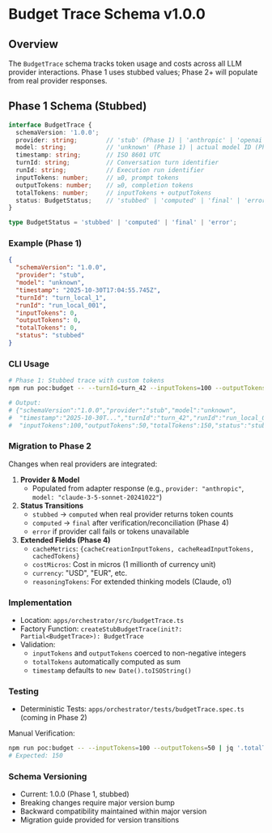 # Budget Trace Schema v1.0.0

## Overview

The `BudgetTrace` schema tracks token usage and costs across all LLM provider interactions. Phase 1 uses stubbed values; Phase 2+ will populate from real provider responses.

## Phase 1 Schema (Stubbed)

```typescript
interface BudgetTrace {
  schemaVersion: '1.0.0';
  provider: string;        // 'stub' (Phase 1) | 'anthropic' | 'openai' (Phase 2+)
  model: string;           // 'unknown' (Phase 1) | actual model ID (Phase 2+)
  timestamp: string;       // ISO 8601 UTC
  turnId: string;          // Conversation turn identifier
  runId: string;           // Execution run identifier
  inputTokens: number;     // ≥0, prompt tokens
  outputTokens: number;    // ≥0, completion tokens
  totalTokens: number;     // inputTokens + outputTokens
  status: BudgetStatus;    // 'stubbed' | 'computed' | 'final' | 'error'
}

type BudgetStatus = 'stubbed' | 'computed' | 'final' | 'error';
```

### Example (Phase 1)

```json
{
  "schemaVersion": "1.0.0",
  "provider": "stub",
  "model": "unknown",
  "timestamp": "2025-10-30T17:04:55.745Z",
  "turnId": "turn_local_1",
  "runId": "run_local_001",
  "inputTokens": 0,
  "outputTokens": 0,
  "totalTokens": 0,
  "status": "stubbed"
}
```

### CLI Usage

```bash
# Phase 1: Stubbed trace with custom tokens
npm run poc:budget -- --turnId=turn_42 --inputTokens=100 --outputTokens=50

# Output:
# {"schemaVersion":"1.0.0","provider":"stub","model":"unknown",
#  "timestamp":"2025-10-30T...","turnId":"turn_42","runId":"run_local_001",
#  "inputTokens":100,"outputTokens":50,"totalTokens":150,"status":"stubbed"}
```

### Migration to Phase 2

Changes when real providers are integrated:

1. **Provider & Model**
   - Populated from adapter response (e.g., `provider: "anthropic"`, `model: "claude-3-5-sonnet-20241022"`)
2. **Status Transitions**
   - `stubbed` → `computed` when real provider returns token counts
   - `computed` → `final` after verification/reconciliation (Phase 4)
   - `error` if provider call fails or tokens unavailable
3. **Extended Fields (Phase 4)**
   - `cacheMetrics`: `{cacheCreationInputTokens, cacheReadInputTokens, cachedTokens}`
   - `costMicros`: Cost in micros (1 millionth of currency unit)
   - `currency`: "USD", "EUR", etc.
   - `reasoningTokens`: For extended thinking models (Claude, o1)

### Implementation

- Location: `apps/orchestrator/src/budgetTrace.ts`
- Factory Function: `createStubBudgetTrace(init?: Partial<BudgetTrace>): BudgetTrace`
- Validation:
  - `inputTokens` and `outputTokens` coerced to non-negative integers
  - `totalTokens` automatically computed as sum
  - `timestamp` defaults to `new Date().toISOString()`

### Testing

- Deterministic Tests: `apps/orchestrator/tests/budgetTrace.spec.ts` (coming in Phase 2)

Manual Verification:

```bash
npm run poc:budget -- --inputTokens=100 --outputTokens=50 | jq '.totalTokens'
# Expected: 150
```

### Schema Versioning

- Current: 1.0.0 (Phase 1, stubbed)
- Breaking changes require major version bump
- Backward compatibility maintained within major version
- Migration guide provided for version transitions
